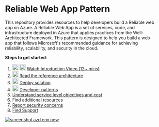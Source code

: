 # Reliable Web App Pattern

This repository provides resources to help developers build a Reliable web app on Azure. A Reliable Web App is a set of services, code, and infrastructure deployed in Azure that applies practices from the Well-Architected Framework. This pattern is designed to help you build a web app that follows Microsoft's recommended guidance for achieving reliability, scalability, and security in the cloud.

**Steps to get started**:

1. <img src="https://mvcmusicstorestorage.blob.core.windows.net/role-logos/chart image.jpg" height="20px" /> <img src="https://mvcmusicstorestorage.blob.core.windows.net/role-logos/Symbol-Microsoft.png" height="20px" /> [Watch Introduction Video (12~ mins)](https://microsoftapc-my.sharepoint.com/:v:/g/personal/nanil_microsoft_com/EVeC0AjLPxdBjUke0tRpe_IBua-phq4_qvFP2TcOHLtbZg?e=aQfW6o)
1. <img src="https://mvcmusicstorestorage.blob.core.windows.net/role-logos/DevContent.png" height="20px" /> [Read the reference architecture](reliable-web-app.md)
1. <img src="https://mvcmusicstorestorage.blob.core.windows.net/role-logos/DevContent.png" height="20px" /> [Deploy solution](implementation.md)
1. <img src="https://mvcmusicstorestorage.blob.core.windows.net/role-logos/chart image.jpg" height="20px" /> [Developer patterns](patterns.md)
1. [Understand service level objectives and cost](slo-and-cost.md)
1. [Find additional resources](additional-resources.md)
1. [Report security concerns](SECURITY.md)
1. [Find Support](SUPPORT.md)

[![screenshot azd env new](./assets/Guide/Intro-video.jpg)](https://microsoftapc-my.sharepoint.com/:v:/g/personal/nanil_microsoft_com/EaFYz80v2W1CoGKwFxbvuIEBLO6xenwwtv03apn3yv6mMg)
